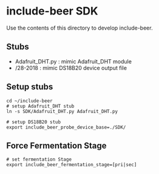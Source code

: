 # include-beer SDK
Use the contents of this directory to develop include-beer.

## Stubs
- Adafruit_DHT.py : mimic Adafruit_DHT module
- /28-2018 : mimic DS18B20 device output file

## Setup stubs
    cd ~/include-beer
    # setup Adafruit_DHT stub
    ln -s SDK/Adafruit_DHT.py Adafruit_DHT.py

    # setup DS18B20 stub
    export include_beer_probe_device_base=./SDK/

## Force Fermentation Stage
    # set fermentation Stage
    export include_beer_fermentation_stage=[pri|sec]
